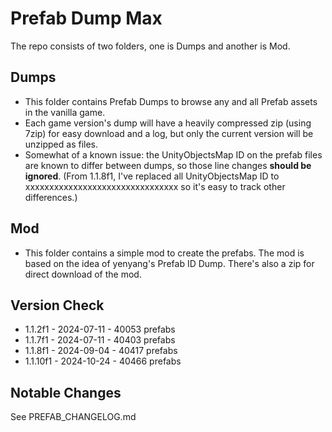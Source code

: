 # Prefab Dump Max
The repo consists of two folders, one is Dumps and another is Mod.

## Dumps
* This folder contains Prefab Dumps to browse any and all Prefab assets in the vanilla game.
* Each game version's dump will have a heavily compressed zip (using 7zip) for easy download and a log, but only the current version will be unzipped as files.
* Somewhat of a known issue: the UnityObjectsMap ID on the prefab files are known to differ between dumps, so those line changes **should be ignored**. (From 1.1.8f1, I've replaced all UnityObjectsMap ID to xxxxxxxxxxxxxxxxxxxxxxxxxxxxxxxx so it's easy to track other differences.)

## Mod
* This folder contains a simple mod to create the prefabs. The mod is based on the idea of yenyang's Prefab ID Dump. There's also a zip for direct download of the mod.

## Version Check
* 1.1.2f1 - 2024-07-11 - 40053 prefabs
* 1.1.7f1 - 2024-07-11 - 40403 prefabs
* 1.1.8f1 - 2024-09-04 - 40417 prefabs
* 1.1.10f1 - 2024-10-24 - 40466 prefabs

## Notable Changes
See PREFAB_CHANGELOG.md